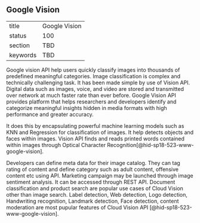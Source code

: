 ## Google Vision


|          |               |
| -------- | ------------- |
| title    | Google Vision |
| status   | 100           |
| section  | TBD           |
| keywords | TBD           |



Google vision API help users quickly classify images into thousands
of predefined meaningful categories. Image classification is complex
and technically challenging task. It has been made simple by use
of Vision API. Digital data such as images, voice, and video are 
stored and transmitted over network at much faster rate than ever 
before. Google Vision API  provides platform that helps researchers 
and developers identify and categorize meaningful insights hidden in 
media formats with high performance and greater accuracy. 

It does this by encapsulating powerful machine learning 
models such as KNN and Regression for classification of images. 
It help detects objects and faces within images. Vision API finds and 
reads printed words contained within images through 
Optical Character Recognition[@hid-sp18-523-www-google-vision]. 

Developers can define meta data for their image catalog. They can tag 
rating of content and define category such as adult content, 
offensive content etc using API. Marketing campaign may be launched 
through image sentiment analysis. It can be accessed 
through REST API. Document classification and product search are 
popular use cases of Cloud Vision other than image search. 
Label detection, Web detection, Logo detection, Handwriting recognition, 
Landmark detection, Face detection, content moderation are most pupular 
features of Cloud Vision API [@hid-sp18-523-www-google-vision].

